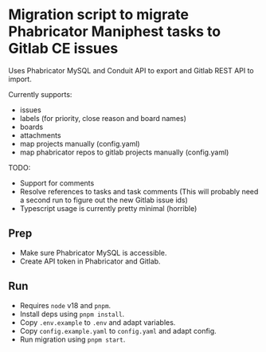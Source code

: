 # Migration script to migrate Phabricator Maniphest tasks to Gitlab CE issues

Uses Phabricator MySQL and Conduit API to export and Gitlab REST API to import.

Currently supports:
- issues
- labels (for priority, close reason and board names)
- boards
- attachments
- map projects manually (config.yaml)
- map phabricator repos to gitlab projects manually (config.yaml)

TODO:
- Support for comments
- Resolve references to tasks and task comments (This will probably need a second run to figure out the new Gitlab issue ids)
- Typescript usage is currently pretty minimal (horrible)

## Prep

- Make sure Phabricator MySQL is accessible.
- Create API token in Phabricator and Gitlab.

## Run

- Requires `node` v18 and `pnpm`.
- Install deps using `pnpm install`.
- Copy `.env.example` to `.env` and adapt variables.
- Copy `config.example.yaml` to `config.yaml` and adapt config.
- Run migration using `pnpm start`.
